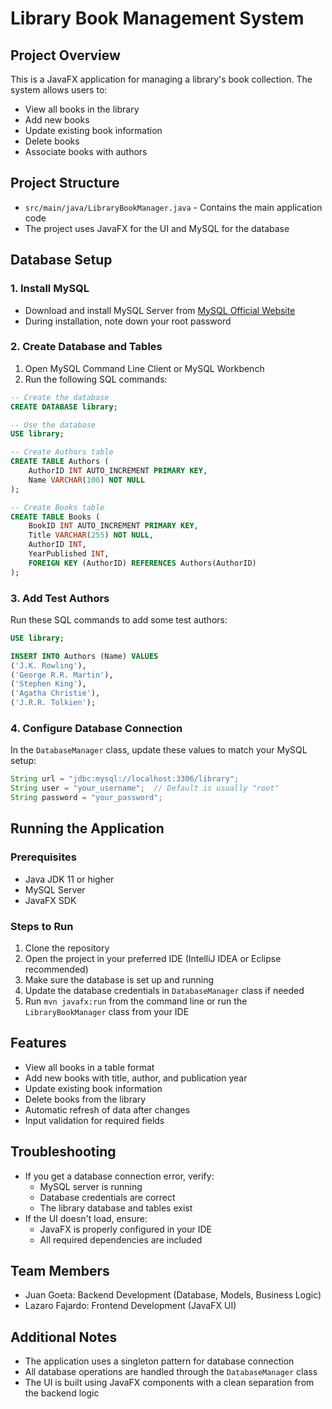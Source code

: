 # Library Book Management System

## Project Overview
This is a JavaFX application for managing a library's book collection. The system allows users to:
- View all books in the library
- Add new books
- Update existing book information
- Delete books
- Associate books with authors

## Project Structure
- `src/main/java/LibraryBookManager.java` - Contains the main application code
- The project uses JavaFX for the UI and MySQL for the database

## Database Setup

### 1. Install MySQL
- Download and install MySQL Server from [MySQL Official Website](https://dev.mysql.com/downloads/mysql/)
- During installation, note down your root password

### 2. Create Database and Tables
1. Open MySQL Command Line Client or MySQL Workbench
2. Run the following SQL commands:

```sql
-- Create the database
CREATE DATABASE library;

-- Use the database
USE library;

-- Create Authors table
CREATE TABLE Authors (
    AuthorID INT AUTO_INCREMENT PRIMARY KEY,
    Name VARCHAR(100) NOT NULL
);

-- Create Books table
CREATE TABLE Books (
    BookID INT AUTO_INCREMENT PRIMARY KEY,
    Title VARCHAR(255) NOT NULL,
    AuthorID INT,
    YearPublished INT,
    FOREIGN KEY (AuthorID) REFERENCES Authors(AuthorID)
);
```

### 3. Add Test Authors
Run these SQL commands to add some test authors:

```sql
USE library;

INSERT INTO Authors (Name) VALUES 
('J.K. Rowling'),
('George R.R. Martin'),
('Stephen King'),
('Agatha Christie'),
('J.R.R. Tolkien');
```

### 4. Configure Database Connection
In the `DatabaseManager` class, update these values to match your MySQL setup:
```java
String url = "jdbc:mysql://localhost:3306/library";
String user = "your_username";  // Default is usually "root"
String password = "your_password";
```

## Running the Application

### Prerequisites
- Java JDK 11 or higher
- MySQL Server
- JavaFX SDK

### Steps to Run
1. Clone the repository
2. Open the project in your preferred IDE (IntelliJ IDEA or Eclipse recommended)
3. Make sure the database is set up and running
4. Update the database credentials in `DatabaseManager` class if needed
5. Run `mvn javafx:run` from the command line or run the `LibraryBookManager` class from your IDE

## Features
- View all books in a table format
- Add new books with title, author, and publication year
- Update existing book information
- Delete books from the library
- Automatic refresh of data after changes
- Input validation for required fields

## Troubleshooting
- If you get a database connection error, verify:
  - MySQL server is running
  - Database credentials are correct
  - The library database and tables exist
- If the UI doesn't load, ensure:
  - JavaFX is properly configured in your IDE
  - All required dependencies are included

## Team Members
- Juan Goeta: Backend Development (Database, Models, Business Logic)
- Lazaro Fajardo: Frontend Development (JavaFX UI)

## Additional Notes
- The application uses a singleton pattern for database connection
- All database operations are handled through the `DatabaseManager` class
- The UI is built using JavaFX components with a clean separation from the backend logic